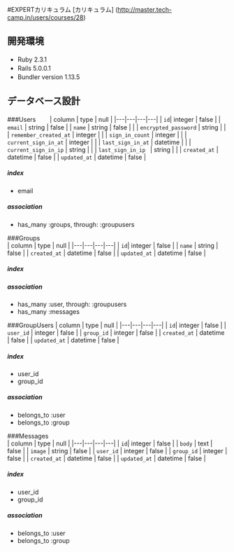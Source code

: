 #EXPERTカリキュラム
[カリキュラム] (http://master.tech-camp.in/users/courses/28)

## 開発環境
* Ruby 2.3.1　　
* Rails 5.0.0.1　　
* Bundler version 1.13.5　　
  
## データベース設計  

###Users　　
| column | type | null |
|---|---|---|---|
| `id`| integer  | false |
| `email` | string | false |
| `name` | string | false | |
| `encrypted_password` | string |  |
| `remember_created_at` | integer |  |
| `sign_in_count` | integer |  |
| `current_sign_in_at` | integer |  |
| `last_sign_in_at` | datetime |  |
| `current_sign_in_ip` | string |  |
| `last_sign_in_ip ` | string |   |
| `created_at` | datetime | false | 
| `updated_at` | datetime | false | 

##### index
* email

##### association
* has_many :groups, through: :groupusers

###Groups  
| column | type | null |
|---|---|---|---|
| `id`| integer  | false | 
| `name` | string | false |
| `created_at` | datetime | false |
| `updated_at` | datetime | false |


##### index


##### association
* has_many :user, through: :groupusers
* has_many :messages

###GroupUsers
| column | type | null |
|---|---|---|---|
| `id`| integer  | false |
| `user_id` | integer | false |
| `group_id` | integer | false |
| `created_at` | datetime | false |
| `updated_at` | datetime | false |

##### index
* user_id
* group_id

##### association
* belongs_to :user
* belongs_to :group

###Messages  
| column | type | null |
|---|---|---|---|
| `id`| integer  | false |
| `body` | text | false |
| `image` | string | false |
| `user_id` | integer | false |
| `group_id` | integer | false |
| `created_at` | datetime | false |
| `updated_at` | datetime | false |

##### index
* user_id
* group_id

##### association
* belongs_to :user
* belongs_to :group
